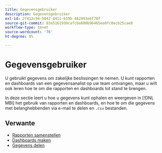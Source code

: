 ```yaml
---
title: Gegevensgebruiker
description: Gegevensgebruiker
exl-id: 2f412c94-5042-4411-b19b-482993e6f70f
source-git-commit: 03a5161930cafcbe600b96465ee0fc0ecb25cae8
workflow-type: tm+mt
source-wordcount: '76'
ht-degree: 0%

---
```


# Gegevensgebruiker

U gebruikt gegevens om zakelijke beslissingen te nemen. U kunt rapporten en dashboards van een gegevensanalist op uw team ontvangen, maar u wilt ook leren hoe te om die rapporten en dashboards tot stand te brengen.

In deze sectie leert u hoe u gegevens kunt ophalen en weergeven in [!DNL MBI] het gebruik van rapporten en dashboards, en hoe te om die gegevens met belanghebbenden via e-mail te delen en `.csv` bestanden.

## Verwante

* [Rapporten samenstellen](../mbi/data-user/reports/rpt-fundamentals.md)
* [Dashboards maken](../mbi/data-user/dashboards/ess-dashboards.md)
* [Gegevens delen](../mbi/data-user/export-data/share-data.md)
